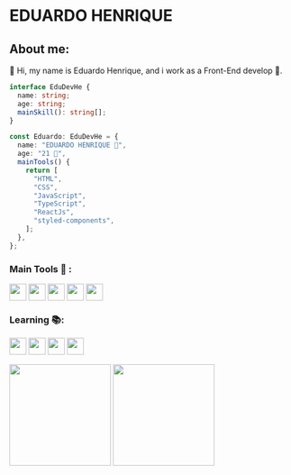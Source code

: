 # EDUARDO HENRIQUE

## About me: 

 👋 Hi, my name is Eduardo Henrique, and i work as a Front-End develop 🦄.

```typescript
interface EduDevHe {
  name: string;
  age: string;
  mainSkill(): string[];
}

const Eduardo: EduDevHe = {
  name: "EDUARDO HENRIQUE 🧠",
  age: "21 🎂",
  mainTools() {
    return [
      "HTML",
      "CSS",
      "JavaScript",
      "TypeScript",
      "ReactJs",
      "styled-components",
    ];
  },
};
```

### Main Tools 🧰 :

<div>
  <img align="center" height = "30" width = "30" src="https://cdn.jsdelivr.net/gh/devicons/devicon/icons/html5/html5-original.svg" />
  <img align="center" height = "30" width = "30" src="https://cdn.jsdelivr.net/gh/devicons/devicon/icons/css3/css3-original.svg" />
  <img align="center" height = "30" width = "30" src="https://cdn.jsdelivr.net/gh/devicons/devicon/icons/javascript/javascript-original.svg" />
  <img align="center" height = "30" width = "30"  src="https://cdn.jsdelivr.net/gh/devicons/devicon/icons/typescript/typescript-original.svg"/>    
  <img align="center" height = "30" width = "30" src="https://cdn.jsdelivr.net/gh/devicons/devicon/icons/react/react-original-wordmark.svg" />
</div>

### Learning 📚:

<div>
  <img align="center" height = "30" width = "30" src="https://cdn.jsdelivr.net/gh/devicons/devicon/icons/php/php-original.svg" />
  <img align="center" height = "30" width = "30" src="https://cdn.jsdelivr.net/gh/devicons/devicon/icons/nodejs/nodejs-original.svg"/>
  <img align="center" height = "30" width = "30" src="https://cdn.jsdelivr.net/gh/devicons/devicon/icons/svelte/svelte-original.svg"/>
  <img align="center" height = "30" width = "30" src="https://cdn.jsdelivr.net/gh/devicons/devicon/icons/mysql/mysql-original-wordmark.svg"/>
</div>
  
  <br>  
<div align="center" style="display: inline-block;">
  <img align="center" 
  height="180em" src="https://github-readme-stats.vercel.app/api?username=EduDev&repo=github-readme-stats&theme=swift"
   />
  <img
    align="center"
    height="180em"
    src="https://github-readme-stats.vercel.app/api/top-langs/?username=EduDevHe&layout=compact&locale=pt-br&langs_count=7&theme=swift"
  />
</div>
